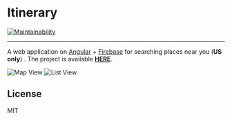 # Itinerary

[![Maintainability](https://api.codeclimate.com/v1/badges/5315be6d102c999bbd3c/maintainability)](https://codeclimate.com/github/fisenkodv/itinerary/maintainability)

---

A web application on [Angular](https://github.com/angular/angular) + [Firebase](https://github.com/angular/angularfire2) for searching places near you (**US only**) . The project is available **[HERE](https://itinerary-1488041928048.firebaseapp.com/)**.

![Map View](./assets/map.png)
![List View](./assets/list.png)

## License

MIT
